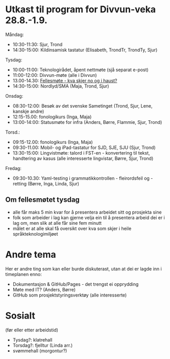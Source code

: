 # Utkast til program for Divvun-veka 28.8.-1.9.

Måndag:
- 10:30-11:30: Sjur, Trond
- 14:30-15:00: Kildinsamisk tastatur (Elisabeth, TrondTr, TrondTy, Sjur)

Tysdag:
- 10:00-11:00: Teknologirådet, åpent nettmøte (sjå separat e-post)
- 11:00-12:00: Divvun-møte (alle i Divvun)
- 13.00-14.30: [Fellesmøte - kva skjer no og i haust?](2023-v35-Tromsø-29.08._felles.md)
- 14:30-15:00: Nordlyd/SMA (Maja, Trond, Sjur)

Onsdag:
- 08:30-12:00: Besøk av det svenske Sametinget (Trond, Sjur, Lene, kanskje andre)
- 12:15-15.00: fonologikurs (Inga, Maja)
- 13:00-14:00: Statusmøte for infra (Anders, Børre, Flammie, Sjur, Trond)

Torsd.:
- 09:15-12.00: fonologikurs (Inga, Maja)
- 09:30-11.00: Mobil- og iPad-tastatur for SJD, SJE, SJU (Sjur, Trond)
- 13:30-15:00: Lingvistmøte: talord i FST-en - konvertering til tekst, handtering av kasus (alle interesserte lingvistar, Børre, Sjur, Trond)

Fredag:
- 09:30-10.30: Yaml-testing i grammatikkontrollen - fleirordsfeil og -retting (Børre, Inga, Linda, Sjur)

## Om fellesmøtet tysdag

- alle får maks 5 min kvar for å presentera arbeidet sitt og prosjekta sine
- folk som arbeider i lag kan gjerne velja ein til å presentera arbeid dei er i lag om, men slik at alle får sine fem minutt
- målet er at alle skal få oversikt over kva som skjer i heile språkteknologimiljøet

# Andre tema

Her er andre ting som kan eller burde diskuterast, utan at dei er lagde inn i timeplanen enno:

- Dokumentasjon & GitHub/Pages - det trengst ei opprydding
- Møte med IT? (Anders, Børre)
- GitHub som prosjektstyringsverktøy (alle interesserte)

# Sosialt

(før eller etter arbeidstid)

- Tysdag?: klatrehall
- Torsdag?: fjelltur (Linda arr.)
- svømmehall (morgontur?)
